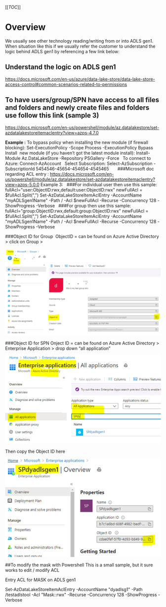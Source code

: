 [[_TOC_]]
# Overview
We usually see other technology reading/writing from or into ADLS gen1. When situation like this if we usually refer the customer to understand the logic behind ADLS gen1 by referencing a few link below:

## Understand the logic on ADLS gen1 
https://docs.microsoft.com/en-us/azure/data-lake-store/data-lake-store-access-control#common-scenarios-related-to-permissions

## To have users/group/SPN have access to all files and folders and newly create files and folders use follow this link (sample 3)
https://docs.microsoft.com/en-us/powershell/module/az.datalakestore/set-azdatalakestoreitemaclentry?view=azps-4.7.0

**Example :** 
To bypass policy when installing the new module (if firewall blocking):
Set-ExecutionPolicy -Scope Process -ExecutionPolicy Bypass
 
Install  new module (if you haven’t got the latest module install):
Install-Module Az.DataLakeStore -Repository PSGallery -Force
 
To connect to Azure:
Connect-AzAccount
 
Select Subscription: 
Select-AzSubscription -SubscriptionId 5454546-45654-454654-4545465
 
 
 
###Microsoft doc regarding ACL entry : https://docs.microsoft.com/en-us/powershell/module/az.datalakestore/set-azdatalakestoreitemaclentry?view=azps-5.0.0
Example 3:
 
###For individual user then use this sample:
fullAcl="user:ObjectID:rwx,default:user:ObjectID:rwx"
newFullAcl = $fullAcl.Split(",")
Set-AzDataLakeStoreItemAclEntry -AccountName "myADLSgen1Name" -Path / -Acl $newFullAcl -Recurse -Concurrency 128 -ShowProgress -Verbose
 
###For group then use this sample:
fullAcl="group:ObjectID:rwx,default:group:ObjectID:rwx"
newFullAcl = $fullAcl.Split(",")
Set-AzDataLakeStoreItemAclEntry -AccountName "myADLSgen1Name" -Path / -Acl $newFullAcl -Recurse -Concurrency 128 -ShowProgress -Verbose
 

###Object ID for Group 
ObjectID = can be found on Azure Active Directory > click on Group > 

![image.png](/.attachments/image-1e449e97-64b3-4586-b573-204ba0cf059c.png)

###Object ID for SPN
Onject ID = can be found on Azure Active Directory > Enterprise Application > drop down “all application”

![image.png](/.attachments/image-59d6dfce-5e11-49be-a9d5-a845053027e9.png)

Then copy the Object ID here

![image.png](/.attachments/image-f6b29d28-d0cd-42e3-8490-9e577f0dc517.png)

##To modify the mask with Powershell 
This is a small sample, but it sure works to edit / modify ACL

Entry ACL for MASK on ADLS gen1

Set-AzDataLakeStoreItemAclEntry -AccountName "dyadlsg1" -Path /testadlstool -Acl "Mask::rwx" -Recurse -Concurrency 128 -ShowProgress -Verbose



